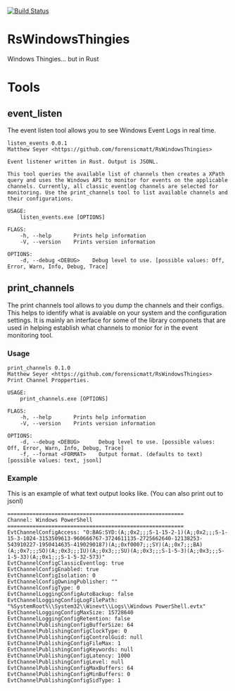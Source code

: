 [![Build Status](https://dev.azure.com/matthewseyer/dfir/_apis/build/status/forensicmatt.RsWindowsThingies?branchName=master)](https://dev.azure.com/matthewseyer/dfir/_build/latest?definitionId=3&branchName=master)
# RsWindowsThingies
Windows Thingies... but in Rust

# Tools
## event_listen
The event listen tool allows you to see Windows Event Logs in real time.

```
listen_events 0.0.1
Matthew Seyer <https://github.com/forensicmatt/RsWindowsThingies>

Event listener written in Rust. Output is JSONL.

This tool queries the available list of channels then creates a XPath
query and uses the Windows API to monitor for events on the applicable
channels. Currently, all classic eventlog channels are selected for
monitoring. Use the print_channels tool to list available channels and
their configurations.

USAGE:
    listen_events.exe [OPTIONS]

FLAGS:
    -h, --help       Prints help information
    -V, --version    Prints version information

OPTIONS:
    -d, --debug <DEBUG>    Debug level to use. [possible values: Off, Error, Warn, Info, Debug, Trace]
```

## print_channels
The print channels tool allows to you dump the channels and their configs. This helps to identify what is avaiable 
on your system and the configuration settings. It is mainly an interface for some of the library componets that
are used in helping establish what channels to monior for in the event monitoring tool.

### Usage
```
print_channels 0.1.0
Matthew Seyer <https://github.com/forensicmatt/RsWindowsThingies>
Print Channel Propperties.

USAGE:
    print_channels.exe [OPTIONS]

FLAGS:
    -h, --help       Prints help information
    -V, --version    Prints version information

OPTIONS:
    -d, --debug <DEBUG>      Debug level to use. [possible values: Off, Error, Warn, Info, Debug, Trace]
    -f, --format <FORMAT>    Output format. (defaults to text) [possible values: text, jsonl]

```

### Example
This is an example of what text output looks like. (You can also print out to jsonl)
```
========================================================
Channel: Windows PowerShell
========================================================
EvtChannelConfigAccess: "O:BAG:SYD:(A;;0x2;;;S-1-15-2-1)(A;;0x2;;;S-1-15-3-1024-3153509613-960666767-3724611135-2725662640-12138253-543910227-1950414635-4190290187)(A;;0xf0007;;;SY)(A;;0x7;;;BA)(A;;0x7;;;SO)(A;;0x3;;;IU)(A;;0x3;;;SU)(A;;0x3;;;S-1-5-3)(A;;0x3;;;S-1-5-33)(A;;0x1;;;S-1-5-32-573)"
EvtChannelConfigClassicEventlog: true
EvtChannelConfigEnabled: true
EvtChannelConfigIsolation: 0
EvtChannelConfigOwningPublisher: ""
EvtChannelConfigType: 0
EvtChannelLoggingConfigAutoBackup: false
EvtChannelLoggingConfigLogFilePath: "%SystemRoot%\\System32\\Winevt\\Logs\\Windows PowerShell.evtx"
EvtChannelLoggingConfigMaxSize: 15728640
EvtChannelLoggingConfigRetention: false
EvtChannelPublishingConfigBufferSize: 64
EvtChannelPublishingConfigClockType: 0
EvtChannelPublishingConfigControlGuid: null
EvtChannelPublishingConfigFileMax: 1
EvtChannelPublishingConfigKeywords: null
EvtChannelPublishingConfigLatency: 1000
EvtChannelPublishingConfigLevel: null
EvtChannelPublishingConfigMaxBuffers: 64
EvtChannelPublishingConfigMinBuffers: 0
EvtChannelPublishingConfigSidType: 1
```
